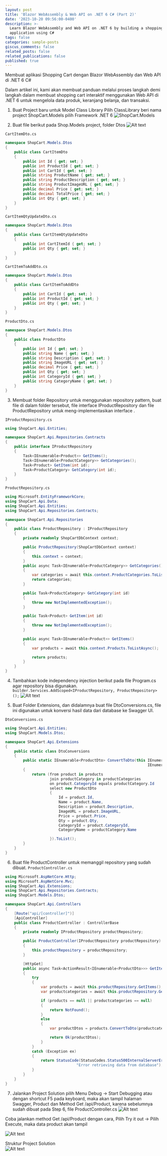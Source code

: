 ```yaml
---
layout: post
title: 'Blazor WebAssembly & Web API on .NET 6 C# (Part 2)'
date: '2023-10-20 09:56:00-0400'
description: >-
  Learn Blazor WebAssembly and Web API on .NET 6 by building a shopping cart
  application using C#
tags: false
categories: sample-posts
giscus_comments: false
related_posts: false
related_publications: false
published: true
---
```

Membuat aplikasi Shopping Cart dengan Blazor WebAssembly dan Web API di .NET 6 C#

Dalam artikel ini, kami akan membuat panduan melalui proses langkah demi langkah dalam membuat shopping cart interaktif menggunakan Web API di .NET 6 untuk mengelola data produk, keranjang belanja, dan transaksi.


1. Buat Project baru untuk Model Class Library
Pilih ClassLibrary
beri nama project ShopCart.Models
pilih Framework .NET 6
![ShopCart.Models](</assets/img/Blazor Web Api/28.10.2023_11.51.07_REC.png>)


2. Buat file berikut pada Shop.Models project, folder Dtos
![Alt text](</assets/img/Blazor Web Api/28.10.2023_12.04.03_REC.png>)

`CartItemDto.cs`
```c#
namespace ShopCart.Models.Dtos
{
    public class CartItemDto
    {
        public int Id { get; set; }
        public int ProductId { get; set; }
        public int CartId { get; set; }
        public string ProductName { get; set; }
        public string ProductDescription { get; set; }
        public string ProductImageURL { get; set; }
        public decimal Price { get; set; }
        public decimal TotalPrice { get; set; }
        public int Qty { get; set; }
    }
}
```

`CartItemQtyUpdateDto.cs`
```c#
namespace ShopCart.Models.Dtos
{
    public class CartItemQtyUpdateDto
    {
        public int CartItemId { get; set; }
        public int Qty { get; set; }
    }
}
```

`CartItemToAddDto.cs`
```c#
namespace ShopCart.Models.Dtos
{
    public class CartItemToAddDto
    {
        public int CartId { get; set; }
        public int ProductId { get; set; }
        public int Qty { get; set; }
    }
}
```

`ProductDto.cs`
```c#
namespace ShopCart.Models.Dtos
{
    public class ProductDto
    {
        public int Id { get; set; }
        public string Name { get; set; }
        public string Description { get; set; }
        public string ImageURL { get; set; }
        public decimal Price { get; set; }
        public int Qty { get; set; }
        public int CategoryId { get; set; }
        public string CategoryName { get; set; }
    }
}
```

3. Membuat folder Repository untuk menggunakan repository pattern, buat file di dalam folder tersebut, file interface IProductRepository dan file ProductRepository untuk meng-implementasikan interface .
   
`IProductRepository.cs`
```c#
using ShopCart.Api.Entities;

namespace ShopCart.Api.Repositories.Contracts
{
    public interface IProductRepository
    {
        Task<IEnumerable<Product>> GetItems();
        Task<IEnumerable<ProductCategory>> GetCategories();
        Task<Product> GetItem(int id);
        Task<ProductCategory> GetCategory(int id);    
    }
}
```
`ProductRepository.cs`
```c#
using Microsoft.EntityFrameworkCore;
using ShopCart.Api.Data;
using ShopCart.Api.Entities;
using ShopCart.Api.Repositories.Contracts;

namespace ShopCart.Api.Repositories
{
    public class ProductRepository : IProductRepository
    {
        private readonly ShopCartDbContext context;

        public ProductRepository(ShopCartDbContext context)
        {
            this.context = context;
        }
        public async Task<IEnumerable<ProductCategory>> GetCategories()
        {
            var categories = await this.context.ProductCategories.ToListAsync();
            return categories;
        }

        public Task<ProductCategory> GetCategory(int id)
        {
            throw new NotImplementedException();
        }

        public Task<Product> GetItem(int id)
        {
            throw new NotImplementedException();
        }

        public async Task<IEnumerable<Product>> GetItems()
        {
            var products = await this.context.Products.ToListAsync();

            return products;
        }
    }
}
```
4. Tambahkan kode independency injection berikut pada file Program.cs agar repository bisa digunakan.
`builder.Services.AddScoped<IProductRepository, ProductRepository>();`
![Alt text](</assets/img/Blazor Web Api/29.10.2023_00.41.17_REC.png>)

5. Buat Folder Extensions, dan didalamnya buat file DtoConversions.cs, file ini digunakan untuk konversi hasil data dari database ke Swagger UI.

`DtoConversions.cs`
```c#
using ShopCart.Api.Entities;
using ShopCart.Models.Dtos;

namespace ShopCart.Api.Extensions
{
    public static class DtoConversions
    {
        public static IEnumerable<ProductDto> ConvertToDto(this IEnumerable<Product> products,
                                                                IEnumerable<ProductCategory> productCategories)
        {
            return (from product in products
                    join productCategory in productCategories
                    on product.CategoryId equals productCategory.Id
                    select new ProductDto
                    {
                        Id = product.Id,
                        Name = product.Name,
                        Description = product.Description,
                        ImageURL = product.ImageURL,
                        Price = product.Price,
                        Qty = product.Qty,
                        CategoryId = product.CategoryId,
                        CategoryName = productCategory.Name

                    }).ToList();
        }
    }
}
```

6. Buat file ProductController untuk memanggil repository yang sudah dibuat.
`ProductController.cs`
```c#
using Microsoft.AspNetCore.Http;
using Microsoft.AspNetCore.Mvc;
using ShopCart.Api.Extensions;
using ShopCart.Api.Repositories.Contracts;
using ShopCart.Models.Dtos;

namespace ShopCart.Api.Controllers
{
    [Route("api/[controller]")]
    [ApiController]
    public class ProductController : ControllerBase
    {
        private readonly IProductRepository productRepository;

        public ProductController(IProductRepository productRepository)
        {
            this.productRepository = productRepository;
        }

        [HttpGet]
        public async Task<ActionResult<IEnumerable<ProductDto>>> GetItems()
        {
            try
            {
                var products = await this.productRepository.GetItems();
                var productcategories = await this.productRepository.GetCategories();

                if (products == null || productcategories == null)
                {
                    return NotFound();
                }
                else
                {
                    var productDtos = products.ConvertToDto(productcategories);

                    return Ok(productDtos);
                }
            }
            catch (Exception ex)
            {
                return StatusCode(StatusCodes.Status500InternalServerError,
                                "Error retrieving data from database");
            }
        }
    }
}

```  

7. Jalankan Project Solution pilih Menu Debug -> Start Debugging atau dengan shortcut F5 pada keyboard, maka akan tampil halaman Swagger, Product dan Method Get /api/Product, karena sebelumnya sudah dibuat pada Step 6, file ProductController.cs 
![Alt text](</assets/img/Blazor Web Api/29.10.2023_01.14.51_REC.png>)

Coba jalankan method Get /api/Product dengan cara, Pilih Try it out -> Pilih Execute,
maka data product akan tampil <br>

![Alt text](</assets/img/Blazor Web Api/29.10.2023_01.24.41_REC.png>)

Struktur Project Solution <br>
![Alt text](</assets/img/Blazor Web Api/29.10.2023_01.30.56_REC.png>)